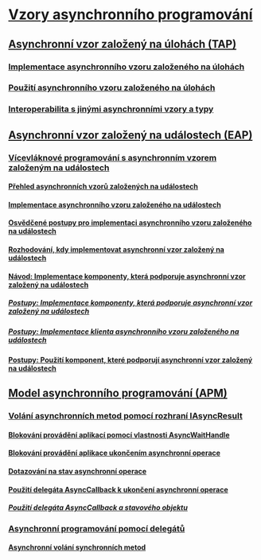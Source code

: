# [Vzory asynchronního programování](index.md)
## [Asynchronní vzor založený na úlohách (TAP)](task-based-asynchronous-pattern-tap.md)
### [Implementace asynchronního vzoru založeného na úlohách](implementing-the-task-based-asynchronous-pattern.md)
### [Použití asynchronního vzoru založeného na úlohách](consuming-the-task-based-asynchronous-pattern.md)
### [Interoperabilita s jinými asynchronními vzory a typy](interop-with-other-asynchronous-patterns-and-types.md)
## [Asynchronní vzor založený na událostech (EAP)](event-based-asynchronous-pattern-eap.md)
### [Vícevláknové programování s asynchronním vzorem založeným na událostech](multithreaded-programming-with-the-event-based-asynchronous-pattern.md)
#### [Přehled asynchronních vzorů založených na událostech](event-based-asynchronous-pattern-overview.md)
#### [Implementace asynchronního vzoru založeného na událostech](implementing-the-event-based-asynchronous-pattern.md)
#### [Osvědčené postupy pro implementaci asynchronního vzoru založeného na událostech](best-practices-for-implementing-the-event-based-asynchronous-pattern.md)
#### [Rozhodování, kdy implementovat asynchronní vzor založený na událostech](deciding-when-to-implement-the-event-based-asynchronous-pattern.md)
#### [Návod: Implementace komponenty, která podporuje asynchronní vzor založený na událostech](component-that-supports-the-event-based-asynchronous-pattern.md)
##### [Postupy: Implementace komponenty, která podporuje asynchronní vzor založený na událostech](component-that-supports-the-event-based-asynchronous-pattern.md)
##### [Postupy: Implementace klienta asynchronního vzoru založeného na událostech](how-to-implement-a-client-of-the-event-based-asynchronous-pattern.md)
#### [Postupy: Použití komponent, které podporují asynchronní vzor založený na událostech](how-to-use-components-that-support-the-event-based-asynchronous-pattern.md)
## [Model asynchronního programování (APM)](asynchronous-programming-model-apm.md)
### [Volání asynchronních metod pomocí rozhraní IAsyncResult](calling-asynchronous-methods-using-iasyncresult.md)
#### [Blokování provádění aplikací pomocí vlastnosti AsyncWaitHandle](blocking-application-execution-using-an-asyncwaithandle.md)
#### [Blokování provádění aplikace ukončením asynchronní operace](blocking-application-execution-by-ending-an-async-operation.md)
#### [Dotazování na stav asynchronní operace](polling-for-the-status-of-an-asynchronous-operation.md)
#### [Použití delegáta AsyncCallback k ukončení asynchronní operace](using-an-asynccallback-delegate-to-end-an-asynchronous-operation.md)
##### [Použití delegáta AsyncCallback a stavového objektu](using-an-asynccallback-delegate-and-state-object.md)
### [Asynchronní programování pomocí delegátů](asynchronous-programming-using-delegates.md)
#### [Asynchronní volání synchronních metod](calling-synchronous-methods-asynchronously.md)
